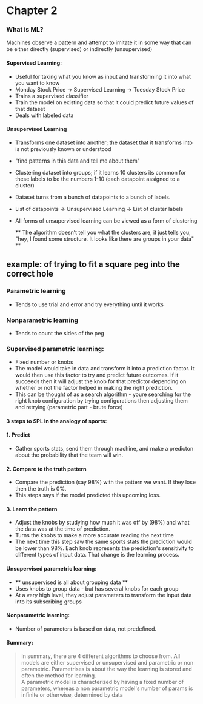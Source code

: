 # Chapter 2
### What is ML?
Machines observe a pattern and attempt to imitate it in some way that can be either directly (supervised) or indirectly (unsupervised)

#### Supervised Learning:
 - Useful for taking what you know as input and transforming it into what you want to know <br>
 - Monday Stock Price -> Supervised Learning -> Tuesday Stock Price<br>
 - Trains a supervised classifier<br>
 - Train the model on existing data so that it could predict future values of that dataset<br>   
 - Deals with labeled data<br>

#### Unsupervised Learning
 - Transforms one dataset into another; the dataset that it transforms into is not previously known or understood
 - "find patterns in this data and tell me about them"
 - Clustering dataset into groups; if it learns 10 clusters its common for these labels to be the numbers 1-10 (each datapoint assigned to a cluster)
 - Dataset turns from a bunch of datapoints to a bunch of labels.
 - List of datapoints -> Unsupervised Learning -> List of cluster labels
 - All forms of unsupervised learning can be viewed as a form of clustering

	** The algorithm doesn’t tell you what the clusters are, it just tells you, "hey, I found some structure. It looks like there are groups in your data" **
	


## example: of trying to fit a square peg into the correct hole
### Parametric learning
 - Tends to use trial and error and try everything until it works

### Nonparametric learning
 - Tends to count the sides of the peg

### Supervised parametric learning:
 -  Fixed number or knobs
 - The model would take in data and transform it into a prediction factor. It would then use this factor to try and predict future outcomes. If it succeeds then it will adjust the knob for that predictor depending on whether or not the factor helped in making the right prediction.
 - This can be thought of as a search algorithm - youre searching for the right knob configuration by trying configurations then adjusting them and retrying (parametric part - brute force)
 #### 3 steps to SPL in the analogy of sports: 
#### 1. Predict 
 - Gather sports stats, send them through machine, and make a predicton about the probability that the team will win.
#### 2. Compare to the truth pattern
 - Compare the prediction (say 98%) with the pattern we want. If they lose then the truth is 0%.
 - This steps says if the model predicted this upcoming loss.
#### 3. Learn the pattern
 - Adjust the knobs by studying how much it was off by (98%) and what the data was at the time of prediction.
 - Turns the knobs to make a more accurate reading the next time
 - The next time this step saw the same sports stats the prediction would be lower than 98%. Each knob represents the prediction's sensitivity to different types of input data. That change is the learning process.

#### Unsupervised parametric learning:
 - ** unsupervised is all about grouping data **
 - Uses knobs to group data - but has several knobs for each group
 - At a very high level, they adjust parameters to transform the input data into its subscribing groups
	
#### Nonparametric learning:
 - Number of parameters is based on data, not predefined.

#### Summary:
> In summary, there are 4 different algorithms to choose from. All models are either supervised or unsupervised and parametric or non parametric. Parametrises is about the way the learning is stored and often the method for learning.	
A parametric model is characterized by having a fixed number of parameters, whereas a non parametric model's number of params is infinite or otherwise, determined by data